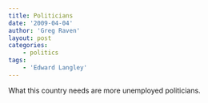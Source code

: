 ```yaml
---
title: Politicians
date: '2009-04-04'
author: 'Greg Raven'
layout: post
categories:
    - politics
tags:
    - 'Edward Langley'
---
```


What this country needs are more unemployed politicians.